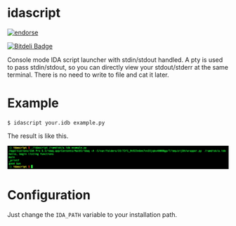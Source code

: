 
# idascript

[![endorse](http://api.coderwall.com/ztrix/endorsecount.png)](http://coderwall.com/ztrix)

[![Bitdeli Badge](https://d2weczhvl823v0.cloudfront.net/zTrix/idascript/trend.png)](https://bitdeli.com/free "Bitdeli Badge")

Console mode IDA script launcher with stdin/stdout handled. A pty is used to pass stdin/stdout, so you can directly view your stdout/stderr at the same terminal. There is no need to write to file and cat it later.

# Example

    $ idascript your.idb example.py 

The result is like this.

![Example Screenshot](scrot.png)

# Configuration

Just change the `IDA_PATH` variable to your installation path.
